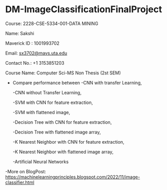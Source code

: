 # DM-ImageClassificationFinalProject 
Course: 2228-CSE-5334-001-DATA MINING

Name: Sakshi

Maverick ID : 1001993702

Email: sx3702@mavs.uta.edu

Contact No.: +1 3153851203

Course Name: Computer Sci-MS Non Thesis (2st SEM)

- Compare performance between
    -CNN with transfer Learning,

    -CNN without Transfer Learning,

    -SVM with CNN for feature extraction,

    -SVM with flattened image,

    -Decision Tree with CNN for feature extraction,

    -Decision Tree with flattened image array,

    -K Nearest Neighbor with CNN for feature extraction,

    -K Nearest Neighbor with flattened image array,

    -Artificial Neural Networks
 
 -More on BlogPost: https://machinelearningprinciples.blogspot.com/2022/11/image-classifier.html

